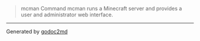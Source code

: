 

> mcman
Command mcman runs a Minecraft server and provides a user and administrator
web interface.






- - -
Generated by [godoc2md](http://godoc.org/github.com/davecheney/godoc2md)
